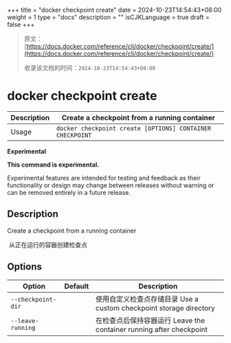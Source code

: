 +++
title = "docker checkpoint create"
date = 2024-10-23T14:54:43+08:00
weight = 1
type = "docs"
description = ""
isCJKLanguage = true
draft = false
+++

> 原文：[https://docs.docker.com/reference/cli/docker/checkpoint/create/](https://docs.docker.com/reference/cli/docker/checkpoint/create/)
>
> 收录该文档的时间：`2024-10-23T14:54:43+08:00`

# docker checkpoint create

| Description | Create a checkpoint from a running container              |
| :---------- | --------------------------------------------------------- |
| Usage       | `docker checkpoint create [OPTIONS] CONTAINER CHECKPOINT` |

**Experimental**

**This command is experimental.**

Experimental features are intended for testing and feedback as their functionality or design may change between releases without warning or can be removed entirely in a future release.

## Description

Create a checkpoint from a running container

​	从正在运行的容器创建检查点

## Options

| Option             | Default | Description                                                  |
| ------------------ | ------- | ------------------------------------------------------------ |
| `--checkpoint-dir` |         | 使用自定义检查点存储目录 Use a custom checkpoint storage directory |
| `--leave-running`  |         | 在检查点后保持容器运行 Leave the container running after checkpoint |
